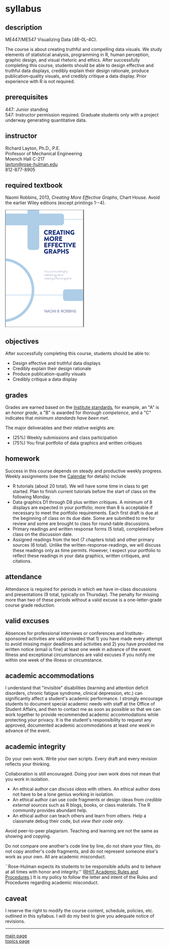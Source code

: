 
syllabus
========

description
-----------

ME447/ME547 Visualizing Data (4R-0L-4C).

The course is about creating truthful and compelling data visuals. We study elements of statistical analysis, programming in R, human perception, graphic design, and visual rhetoric and ethics. After successfully completing this course, students should be able to design effective and truthful data displays, credibly explain their design rationale, produce publication‐quality visuals, and credibly critique a data display. Prior experience with R is not required.

prerequisites
-------------

447: Junior standing<br> 547: Instructor permission required. Graduate students only with a project underway generating quantitative data.

instructor
----------

Richard Layton, Ph.D., P.E.<br> Professor of Mechanical Engineering<br> Moench Hall C-217<br> <layton@rose-hulman.edu><br> 812-877-8905

required textbook
-----------------

Naomi Robbins, 2013, *Creating More Effective Graphs*, Chart House. Avoid the earlier Wiley editions (except printings 1--4).

![](../resources/images/CMEGv3.png)

objectives
----------

After successfully completing this course, students should be able to:

-   Design effective and truthful data displays
-   Credibly explain their design rationale
-   Produce publication-quality visuals
-   Credibly critique a data display

grades
------

Grades are earned based on the [Institute standards](http://www.rose-hulman.edu/campus-life/student-services/registrar/rules-and-procedures/grades.html), for example, an "A" is an *honor grade*, a "B" is awarded for *thorough competence*, and a "C" indicates that *minimum standards have been met*.

The major deliverables and their relative weights are:

-   (25%) Weekly submissions and class participation
-   (75%) You final portfolio of data graphics and written critiques

homework
--------

Success in this course depends on steady and productive weekly progress. Weekly assignments (see the [Calendar](cm/cm102_calendar.pdf) for details) include

-   R tutorials (about 20 total). We will have some time in class to get started. Plan to finish current tutorials before the start of class on the following Monday.
-   Data graphics D1 through D8 plus written critiques. A minimum of 8 displays are expected in your portfolio; more than 8 is acceptable if necessary to meet the portfolio requirements. Each first draft is due at the beginning of class on its due date. Some are submitted to me for review and some are brought to class for round-table discussions.
-   Primary readings and written response forms (5 total), completed before class on the discussion date.
-   Assigned readings from the text (7 chapters total) and other primary sources (6 total). Unlike the written-response-readings, we will discuss these readings only as time permits. However, I expect your portfolio to reflect these readings in your data graphics, written critiques, and citations.

attendance
----------

Attendance is required for periods in which we have in-class discussions and presentations (9 total, typically on Thursday). The penalty for missing more than two of these periods without a valid excuse is a one-letter-grade course grade reduction.

valid excuses
-------------

Absences for professional interviews or conferences and Institute-sponsored activities are valid provided that 1) you have made every attempt to avoid missing major deadlines and activities and 2) you have provided me written notice (email is fine) at least one week in advance of the event. Illness and exceptional circumstances are valid excuses if you notify me within one week of the illness or circumstance.

academic accommodations
-----------------------

I understand that "invisible" disabilities (learning and attention deficit disorders, chronic fatigue syndrome, clinical depression, etc.) can significantly affect a student's academic performance. I strongly encourage students to document special academic needs with staff at the Office of Student Affairs, and then to contact me as soon as possible so that we can work together to provide recommended academic accommodations while protecting your privacy. It is the student's responsibility to request any approved, documented academic accommodations at least *one week* in advance of the event.

academic integrity
------------------

Do your own work. Write your own scripts. Every draft and every revision reflects your thinking.

Collaboration is still encouraged. Doing your own work does not mean that you work in isolation.

-   An ethical author can *discuss ideas* with others. An ethical author does not have to be a lone genius working in isolation.
-   An ethical author can use code fragments or design ideas from *credible external sources* such as R blogs, books, or class materials. The R community provides abundant help.
-   An ethical author can teach others and learn from others. Help a classmate debug their code, but *view their code only*.

Avoid peer-to-peer plagiarism. Teaching and learning are not the same as showing and copying.

Do not compare one another's code line by line, do not share your files, do not copy another's code fragments, and do not represent someone else's work as your own. All are academic misconduct.

\`\`Rose-Hulman expects its students to be responsible adults and to behave at all times with honor and integrity.'' ([RHIT Academic Rules and Procedures](http://www.rose-hulman.edu/campus-life/student-services/registrar/rules-and-procedures/discipline-and-suspension.html).) It is my policy to follow the letter and intent of the Rules and Procedures regarding academic misconduct.

caveat
------

I reserve the right to modify the course content, schedule, policies, etc. outlined in this syllabus. I will do my best to give you adequate notice of revisions.

------------------------------------------------------------------------

[main page](../README.md)<br> [topics page](cm001_org-by-topic.md)
